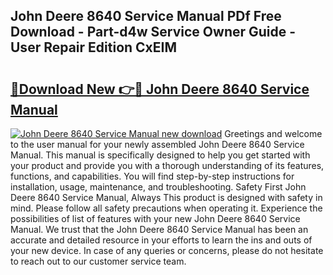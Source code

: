 ## John Deere 8640 Service Manual PDf Free Download - Part-d4w Service Owner Guide - User Repair Edition CxEIM

# <h2><a href="http://bc94513.oget.top/?id=John+Deere+8640+Service+Manual">🔗Download New 👉🔴 John Deere 8640 Service Manual</a></h2>

[![John Deere 8640 Service Manual new download](https://i.imgur.com/5g1atiW.png)](http://bc94513.oget.top/?id=John+Deere+8640+Service+Manual)
Greetings and welcome to the user manual for your newly assembled John Deere 8640 Service Manual. This manual is specifically designed to help you get started with your product and provide you with a thorough understanding of its features, functions, and capabilities. You will find step-by-step instructions for installation, usage, maintenance, and troubleshooting. Safety First John Deere 8640 Service Manual, Always This product is designed with safety in mind. Please follow all safety precautions when operating it. Experience the possibilities of list of features with your new John Deere 8640 Service Manual. We trust that the John Deere 8640 Service Manual has been an accurate and detailed resource in your efforts to learn the ins and outs of your new device. In case of any queries or concerns, please do not hesitate to reach out to our customer service team.
